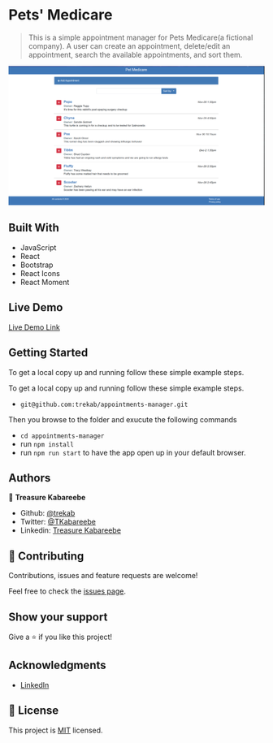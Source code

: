 # Pets' Medicare

> This is a simple appointment manager for Pets Medicare(a fictional company). A user can create an appointment, delete/edit an appointment, search the available appointments, and sort them.

![Screenshot](./appointments-manager_main.png)
## Built With

- JavaScript
- React
- Bootstrap
- React Icons
- React Moment

## Live Demo

[Live Demo Link](https://objective-bose-5b5ea0.netlify.app/)


## Getting Started

To get a local copy up and running follow these simple example steps.

To get a local copy up and running follow these simple example steps.
- `git@github.com:trekab/appointments-manager.git`

Then you browse to the folder and exucute the following commands
- `cd appointments-manager`
- run `npm install`
- run `npm run start` to have the app open up in your default browser.

## Authors

👤 **Treasure Kabareebe**

- Github: [@trekab](https://github.com/trekab)
- Twitter: [@TKabareebe](https://twitter.com/TKabareebe)
- Linkedin: [Treasure Kabareebe](https://www.linkedin.com/in/treasure-kabareebe/)

## 🤝 Contributing

Contributions, issues and feature requests are welcome!

Feel free to check the [issues page](issues/).

## Show your support

Give a ⭐️ if you like this project!

## Acknowledgments

- [LinkedIn](https://www.linkedin.com/learning/react-js-building-an-interface-2/creating-interfaces-with-react)

## 📝 License

This project is [MIT](lic.url) licensed.
